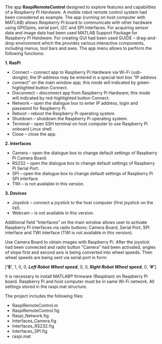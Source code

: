 The app **RaspiRemoteControl** designed to explore features and capabilities of a *Raspberry Pi Hardware*. A mobile robot remote control system had been considered as example. The app (running on
host computer with MATLAB) allows *Raspberry Pi* board to communicate with other hardware using GPIOpins, serial port, I2C and SPI interfaces. For acquiring sensor data and image data had been used MATLAB
Support Package for *Raspberry Pi Hardware*. For creating GUI had been used GUIDE – drag-and-drop environment which the provides various interactive components, including menus, tool bars and axes.
The app menu allows to perform the following functions:

**1. RasPi**
- Connect – connect app to Raspberry Pi Hardware via Wi-Fi (usb-dongle); the IP-address may be entered in a special text box “IP address 
- connect” on the main window app; this mode will indicated by green-highlighted button Connect.
- Disconnect – disconnect app from Raspberry Pi Hardware; this mode will indicated by red-highlighted button Connect.
- Network – open the dialogue box to enter IP address, login and password for Raspberry Pi.
- Reboot – reboot the Raspberry Pi operating system.
- Shutdown – shutdown the Raspberry Pi operating system.
- Terminal – open SSH terminal on host computer to use Raspberry Pi onboard Linux shell.
- Close – close the app.

**2. Interfaces**
- Camera – open the dialogue box to change default settings of Raspberry Pi Camera Board.
- RS232 – open the dialogue box to change default settings of Raspberry Pi Serial Port.
- SPI – open the dialogue box to change default settings of Raspberry Pi SPI interface.
- TWI – is not available in this version.

**3. Devices**
- Joystick – connect a joystick to the host computer (first joystick on the list).
- Webcam – is not available in this version.

 
Additional field “Interfaces” on the main window allows user to activate Raspberry Pi interfaces
via radio buttons: Camera Board, Serial Port, SPI interface and TWI interface (TWI is not available in this
version).

Use Camera Board to obtain images with Raspberry Pi. After the joystick had been connected and
radio button “Camera” had been activated, angles of slope first and second axis is being converted into
wheel speeds. Then wheel speeds are being sent via serial port in form:

[**‘$’**, 1, 0, 0, ***Left Robot Wheel speed***, 0, 0, ***Right Robot Wheel speed***, 0, **‘#’**].

It is necessary to install MATLAB® firmware (Raspbian) on Raspberry Pi board. Raspberry Pi and
host computer must be in same Wi-Fi network. All settings stored in the raspi.mat structure.

The project includes the following files:
- RaspiRemoteControl.m
- RaspiRemoteControl.fig
- Raspi_Network.fig
- Interfaces_Camera.fig
- Interfaces_RS232.fig
- Interfaces_SPI.fig
- raspi.mat 
